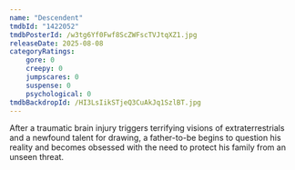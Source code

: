 ```yaml
---
name: "Descendent"
tmdbId: "1422052"
tmdbPosterId: /w3tg6Yf0Fwf8ScZWFscTVJtqXZ1.jpg
releaseDate: 2025-08-08
categoryRatings:
    gore: 0
    creepy: 0
    jumpscares: 0
    suspense: 0
    psychological: 0
tmdbBackdropId: /HI3LsIikSTjeQ3CuAkJq1SzlBT.jpg
---
```

After a traumatic brain injury triggers terrifying visions of extraterrestrials and a newfound talent for drawing, a father-to-be begins to question his reality and becomes obsessed with the need to protect his family from an unseen threat.
